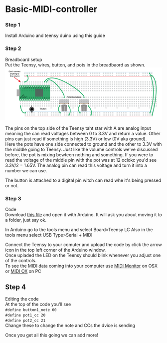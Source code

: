 # Basic-MIDI-controller  
  
### Step 1  
Install Arduino and teensy duino using this guide  
 
### Step 2  
Breadboard setup  
Put the Teensy, wires, button, and pots in the breadbaord as shown.  
![](https://raw.githubusercontent.com/BleepLabs/Basic-MIDI-controller/main/images/MIDI-breadboard-setup.png)  
  
The pins on the top side of the Teensy taht star with A are analog input meaning the can read voltages between 0 to 3.3V and return a value. Other pins can just read if something is high (3.3V) or low (0V aka ground).  
Here the pots have one side connected to ground and the other to 3.3V with the middle going to Teensy. Just like the volume controls we've discussed before, the pot is mixing bewteen nothing and something. If you were to read the voltage of the middle pin with the pot was at 12 oclokc you'd see 3.3V/2 = 1.65V. The analog pin can read this voltage and turn it into a number we can use.   

The button is attached to a digital pin witch can read whe it's being pressed or not.  

### Step 3 
Code  
Download [this file](https://raw.githubusercontent.com/BleepLabs/Basic-MIDI-controller/main/Basic_USB_MIDI_controller/Basic_USB_MIDI_controller.ino) and open it with Arduino. It will ask you about moving it to a folder, just say ok.   
  
In Arduino go to the tools menu and select Board>Teensy LC
Also in the tools menu select USB Type>Serial + MIDI  
  
Connect the Teensy to your comuter and upload the code by click the arrow icon in the top left corner of the Arduino window.  
Once upladed the LED on the Teensy should blink whenever you adjust one of the controls.  
To see the MIDI data coming into your computer use [MIDI Monitor](https://www.snoize.com/MIDIMonitor/) on OSX or [MIDI OX](http://www.midiox.com/) on PC  
  
## Step 4 
Editing the code  
At the top of the code you'll see  
`#define button1_note 60`     
`#define pot1_cc 20`    
`#define pot2_cc 21`    
Change these to change the note and CCs the dvice is sending  
  
Once you get all this going we can add more!  





